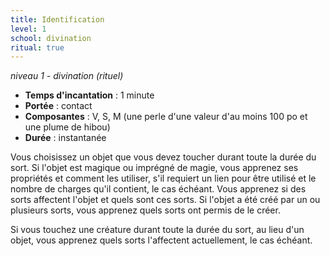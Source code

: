 ```yaml
---
title: Identification
level: 1
school: divination
ritual: true
---
```

*niveau 1 - divination (rituel)*

- **Temps d'incantation** : 1 minute
- **Portée** : contact
- **Composantes** : V, S, M (une perle d'une valeur d'au moins 100 po et une plume de hibou)
- **Durée** : instantanée

Vous choisissez un objet que vous devez toucher durant toute la durée du sort. Si l'objet est magique ou imprégné de magie, vous apprenez ses propriétés et comment les utiliser, s'il requiert un lien pour être utilisé et le nombre de charges qu'il contient, le cas échéant. Vous apprenez si des sorts affectent l'objet et quels sont ces sorts. Si l'objet a été créé par un ou plusieurs sorts, vous apprenez quels sorts ont permis de le créer.

Si vous touchez une créature durant toute la durée du sort, au lieu d'un objet, vous apprenez quels sorts l'affectent actuellement, le cas échéant.